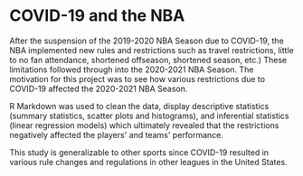 # COVID-19 and the NBA
 
After the suspension of the 2019-2020 NBA Season due to COVID-19, the NBA implemented new rules and restrictions such as travel restrictions, little to no fan attendance, shortened offseason, shortened season, etc.) These limitations followed through into the 2020-2021 NBA Season. The motivation for this project was to see how various restrictions due to COVID-19 affected the 2020-2021 NBA Season. 

R Markdown was used to clean the data, display descriptive statistics (summary statistics, scatter plots and histograms), and inferential statistics (linear regression models) which ultimately revealed that the restrictions negatively affected the players' and teams' performance.

This study is generalizable to other sports since COVID-19 resulted in various rule changes and regulations in other leagues in the United States.
